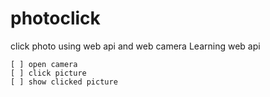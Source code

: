 # photoclick
click photo using web api and web camera
	Learning web api

	[ ] open camera
	[ ] click picture
	[ ] show clicked picture
	 